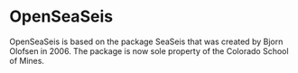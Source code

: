# OpenSeaSeis

OpenSeaSeis is based on the package SeaSeis that was created by Bjorn Olofsen in 2006. The package is now sole property
of the Colorado School of Mines.
